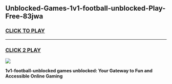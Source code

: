 
## Unblocked-Games-1v1-football-unblocked-Play-Free-83jwa
<h3>
<a href="https://premium76.site?title=1v1-football-unblocked&ref=23A">CLICK TO PLAY</a></h3>
<hr>

<h3>
<a href="https://premium76.site?title=1v1-football-unblocked&ref=23A">CLICK 2 PLAY</a>
  
</h3>

<a href="https://premium76.site?title=1v1-football-unblocked&ref=23A"><img src="https://clearcache.store/games.png"></a>


**1v1-football-unblocked games unblocked: Your Gateway to Fun and Accessible Online Gaming**
